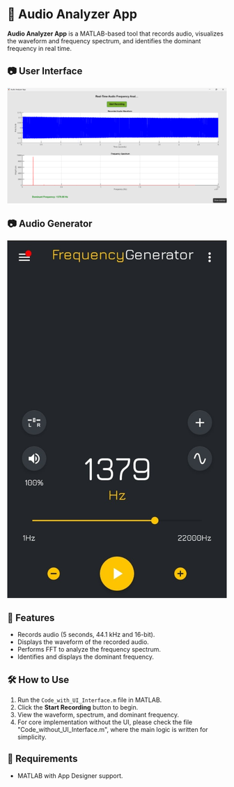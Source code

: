 # 🎵 Audio Analyzer App  

**Audio Analyzer App** is a MATLAB-based tool that records audio, visualizes the waveform and frequency spectrum, and identifies the dominant frequency in real time.  

## 📷 User Interface  
![image alt](Result.png)  

## 📷 Audio Generator  
![image alt](Audio_Generator.jpg)  

## 🚀 Features  
- Records audio (5 seconds, 44.1 kHz and 16-bit).  
- Displays the waveform of the recorded audio.  
- Performs FFT to analyze the frequency spectrum.  
- Identifies and displays the dominant frequency.  

## 🛠 How to Use  
1. Run the `Code_with_UI_Interface.m` file in MATLAB.  
2. Click the **Start Recording** button to begin.  
3. View the waveform, spectrum, and dominant frequency.
4. For core implementation without the UI, please check the file "Code_without_UI_Interface.m", where the main logic is written for simplicity.

## 📜 Requirements  
- MATLAB with App Designer support.  
